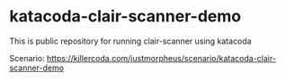 # katacoda-clair-scanner-demo
This is public repository for running clair-scanner using katacoda

Scenario: https://killercoda.com/justmorpheus/scenario/katacoda-clair-scanner-demo
